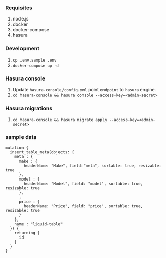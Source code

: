 ### Requisites
1. node.js
2. docker
3. docker-compose
4. hasura

### Development
1. `cp .env.sample .env`
2. `docker-compose up -d`

### Hasura console
1. Update `hasura-console/config.yml` point `endpoint` to `hasura` engine.
2. `cd hasura-console && hasura console --access-key=<admin-secret>`

### Hasura migrations
1. `cd hasura-console && hasura migrate apply --access-key=<admin-secret>`

### sample data
```
mutation {
  insert_table_meta(objects: {
    meta : {
      make : {
        headerName: "Make", field:"meta", sortable: true, resizable: true
      },
      model : {
        headerName: "Model", field: "model", sortable: true, resizable: true
      },
      ,
      price : {
        headerName: "Price", field: "price", sortable: true, resizable: true
      }
    },
    name : "liquid-table"
  }) {
    returning {
      id
    }
  }
}

```